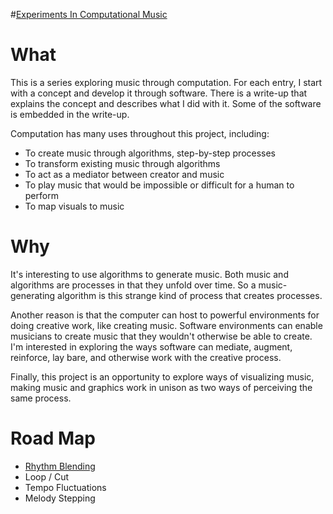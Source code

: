 #[Experiments In Computational Music](http://jamesmorrowdesign.com/ECM/)

# What

This is a series exploring music through computation. For each entry, I start with a concept and develop it through software. There is a write-up that explains the concept and describes what I did with it. Some of the software is embedded in the write-up. 

Computation has many uses throughout this project, including:
* To create music through algorithms, step-by-step processes
* To transform existing music through algorithms
* To act as a mediator between creator and music
* To play music that would be impossible or difficult for a human to perform
* To map visuals to music

# Why

It's interesting to use algorithms to generate music. Both music and algorithms are processes in that they unfold over time. So a music-generating algorithm is this strange kind of process that creates processes. 

Another reason is that the computer can host to powerful environments for doing creative work, like creating music. Software environments can enable musicians to create music that they wouldn't otherwise be able to create. I'm interested in exploring the ways software can mediate, augment, reinforce, lay bare, and otherwise work with the creative process. 

Finally, this project is an opportunity to explore ways of visualizing music, making music and graphics work in unison as two ways of perceiving the same process.

# Road Map

* [Rhythm Blending](http://jamesmorrowdesign.com/ECM/1%20rhythm%20blending/)
* Loop / Cut
* Tempo Fluctuations
* Melody Stepping

